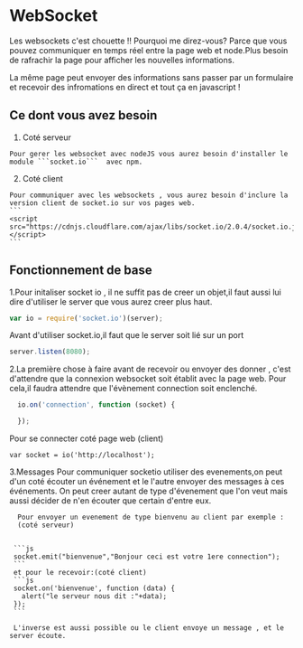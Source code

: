 # WebSocket
 Les websockets c'est chouette !!
 Pourquoi me direz-vous? Parce que vous pouvez communiquer en temps réel entre la page web et node.Plus besoin de rafrachir la page pour afficher les nouvelles informations.

 La même page peut envoyer des informations sans passer par un formulaire et recevoir des infromations en direct et tout ça en javascript !

 ## Ce dont vous avez besoin
  1. Coté serveur

    Pour gerer les websocket avec nodeJS vous aurez besoin d'installer le module ```socket.io```  avec npm.

  2. Coté  client

    Pour communiquer avec les websockets , vous aurez besoin d'inclure la version client de socket.io sur vos pages web.
    ```
    <script src="https://cdnjs.cloudflare.com/ajax/libs/socket.io/2.0.4/socket.io.js"></script>
    ```
## Fonctionnement de base
  1.Pour initaliser socket io , il ne suffit pas de creer un objet,il  faut aussi lui dire d'utiliser le server que vous aurez creer plus haut.

  ```js
  var io = require('socket.io')(server);

  ```
  Avant d'utiliser socket.io,il faut que le server soit lié sur un port
  ```js
  server.listen(8080);
  ```
  2.La première chose à faire avant de recevoir ou envoyer des donner , c'est d'attendre que la connexion websocket soit établit avec la page web.
  Pour cela,il faudra attendre que l'évènement connection soit enclenché.
  ```js
    io.on('connection', function (socket) {

    });
  ```
  Pour se connecter coté page web (client)
  ```
  var socket = io('http://localhost');
  ```
  
  3.Messages
      Pour communiquer socketio utiliser des evenements,on peut d'un coté écouter un événement et le l'autre envoyer des messages à ces événements.
      On peut creer autant de type d'évenement que l'on veut mais aussi décider de n'en écouter que certain d'entre eux.
    
      Pour envoyer un evenement de type bienvenu au client par exemple :
      (coté serveur)
    
    
     ```js
     socket.emit("bienvenue","Bonjour ceci est votre 1ere connection");
     ```
     et pour le recevoir:(coté client)
     ```js
     socket.on('bienvenue', function (data) {
       alert("le serveur nous dit :"+data);
     });
     ```

     L'inverse est aussi possible ou le client envoye un message , et le server écoute.
